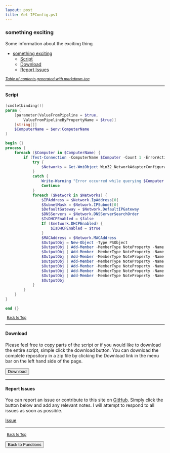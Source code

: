 ```yaml
---
layout: post
title: Get-IPConfig.ps1
---
```


### something exciting

Some information about the exciting thing

- [something exciting](#something-exciting)
  - [Script](#script)
  - [Download](#download)
  - [Report Issues](#report-issues)

<small><i><a href='http://ecotrust-canada.github.io/markdown-toc/'>Table of contents generated with markdown-toc</a></i></small>

---

#### Script

```powershell
[cmdletbinding()]
param (
    [parameter(ValueFromPipeline = $true,
        ValueFromPipelineByPropertyName = $true)]
    [string[]]
    $ComputerName = $env:ComputerName
)

begin {}
process {
    foreach ($Computer in $ComputerName) {
        if (Test-Connection -ComputerName $Computer -Count 1 -ErrorAction 0) {
            try {
                $Networks = Get-WmiObject Win32_NetworkAdapterConfiguration -ComputerName $Computer -ErrorAction Stop | Where-Object { $_.IPEnabled }
            }
            catch {
                Write-Warning "Error occurred while querying $Computer."
                Continue
            }
            foreach ($Network in $Networks) {
                $IPAddress = $Network.IpAddress[0]
                $SubnetMask = $Network.IPSubnet[0]
                $DefaultGateway = $Network.DefaultIPGateway
                $DNSServers = $Network.DNSServerSearchOrder
                $IsDHCPEnabled = $false
                If ($network.DHCPEnabled) {
                    $IsDHCPEnabled = $true
                }
                $MACAddress = $Network.MACAddress
                $OutputObj = New-Object -Type PSObject
                $OutputObj | Add-Member -MemberType NoteProperty -Name ComputerName -Value $Computer.ToUpper()
                $OutputObj | Add-Member -MemberType NoteProperty -Name IPAddress -Value $IPAddress
                $OutputObj | Add-Member -MemberType NoteProperty -Name SubnetMask -Value $SubnetMask
                $OutputObj | Add-Member -MemberType NoteProperty -Name Gateway -Value $DefaultGateway
                $OutputObj | Add-Member -MemberType NoteProperty -Name IsDHCPEnabled -Value $IsDHCPEnabled
                $OutputObj | Add-Member -MemberType NoteProperty -Name DNSServers -Value $DNSServers
                $OutputObj | Add-Member -MemberType NoteProperty -Name MACAddress -Value $MACAddress
                $OutputObj
            }
        }
    }
}

end {}
```

<span style="font-size:11px;"><a href="#"><i class="fas fa-caret-up" aria-hidden="true" style="color: white; margin-right:5px;"></i>Back to Top</a></span>

---

#### Download

Please feel free to copy parts of the script or if you would like to download the entire script, simple click the download button. You can download the complete repository in a zip file by clicking the Download link in the menu bar on the left hand side of the page.

<button class="btn" type="submit" onclick="window.open('/PowerShell/functions/ip/Get-IPConfig.ps1')">
    <i class="fa fa-cloud-download-alt">
    </i>
        Download
</button>

---

#### Report Issues

You can report an issue or contribute to this site on <a href="https://github.com/BanterBoy/scripts-blog/issues">GitHub</a>. Simply click the button below and add any relevant notes. I will attempt to respond to all issues as soon as possible.

<!-- Place this tag where you want the button to render. -->

<a class="github-button" href="https://github.com/BanterBoy/scripts-blog/issues/new?title=Get-IPConfig.ps1&body=There is a problem with this function. Please find details below." data-show-count="true" aria-label="Issue BanterBoy/scripts-blog on GitHub">Issue</a>

---

<span style="font-size:11px;"><a href="#"><i class="fas fa-caret-up" aria-hidden="true" style="color: white; margin-right:5px;"></i>Back to Top</a></span>

<a href="/menu/_pages/functions.html">
    <button class="btn">
        <i class='fas fa-reply'>
        </i>
            Back to Functions
    </button>
</a>

[1]: http://ecotrust-canada.github.io/markdown-toc
[2]: https://github.com/googlearchive/code-prettify

